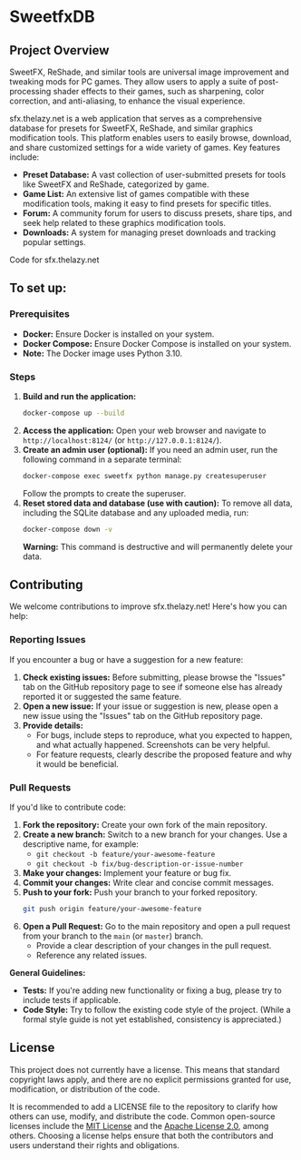 # SweetfxDB

## Project Overview

SweetFX, ReShade, and similar tools are universal image improvement and tweaking mods for PC games. They allow users to apply a suite of post-processing shader effects to their games, such as sharpening, color correction, and anti-aliasing, to enhance the visual experience.

sfx.thelazy.net is a web application that serves as a comprehensive database for presets for SweetFX, ReShade, and similar graphics modification tools. This platform enables users to easily browse, download, and share customized settings for a wide variety of games. Key features include:

*   **Preset Database:** A vast collection of user-submitted presets for tools like SweetFX and ReShade, categorized by game.
*   **Game List:** An extensive list of games compatible with these modification tools, making it easy to find presets for specific titles.
*   **Forum:** A community forum for users to discuss presets, share tips, and seek help related to these graphics modification tools.
*   **Downloads:** A system for managing preset downloads and tracking popular settings.

Code for sfx.thelazy.net

## To set up:

### Prerequisites

*   **Docker:** Ensure Docker is installed on your system.
*   **Docker Compose:** Ensure Docker Compose is installed on your system.
*   **Note:** The Docker image uses Python 3.10.

### Steps

1.  **Build and run the application:**
    ```bash
    docker-compose up --build
    ```
2.  **Access the application:**
    Open your web browser and navigate to `http://localhost:8124/` (or `http://127.0.0.1:8124/`).
3.  **Create an admin user (optional):**
    If you need an admin user, run the following command in a separate terminal:
    ```bash
    docker-compose exec sweetfx python manage.py createsuperuser
    ```
    Follow the prompts to create the superuser.
4.  **Reset stored data and database (use with caution):**
    To remove all data, including the SQLite database and any uploaded media, run:
    ```bash
    docker-compose down -v
    ```
    **Warning:** This command is destructive and will permanently delete your data.

## Contributing

We welcome contributions to improve sfx.thelazy.net! Here's how you can help:

### Reporting Issues

If you encounter a bug or have a suggestion for a new feature:

1.  **Check existing issues:** Before submitting, please browse the "Issues" tab on the GitHub repository page to see if someone else has already reported it or suggested the same feature.
2.  **Open a new issue:** If your issue or suggestion is new, please open a new issue using the "Issues" tab on the GitHub repository page.
3.  **Provide details:**
    *   For bugs, include steps to reproduce, what you expected to happen, and what actually happened. Screenshots can be very helpful.
    *   For feature requests, clearly describe the proposed feature and why it would be beneficial.

### Pull Requests

If you'd like to contribute code:

1.  **Fork the repository:** Create your own fork of the main repository.
2.  **Create a new branch:** Switch to a new branch for your changes. Use a descriptive name, for example:
    *   `git checkout -b feature/your-awesome-feature`
    *   `git checkout -b fix/bug-description-or-issue-number`
3.  **Make your changes:** Implement your feature or bug fix.
4.  **Commit your changes:** Write clear and concise commit messages.
5.  **Push to your fork:** Push your branch to your forked repository.
    ```bash
    git push origin feature/your-awesome-feature
    ```
6.  **Open a Pull Request:** Go to the main repository and open a pull request from your branch to the `main` (or `master`) branch.
    *   Provide a clear description of your changes in the pull request.
    *   Reference any related issues.

**General Guidelines:**

*   **Tests:** If you're adding new functionality or fixing a bug, please try to include tests if applicable.
*   **Code Style:** Try to follow the existing code style of the project. (While a formal style guide is not yet established, consistency is appreciated.)

## License

This project does not currently have a license. This means that standard copyright laws apply, and there are no explicit permissions granted for use, modification, or distribution of the code.

It is recommended to add a LICENSE file to the repository to clarify how others can use, modify, and distribute the code. Common open-source licenses include the [MIT License](https://opensource.org/licenses/MIT) and the [Apache License 2.0](https://opensource.org/licenses/Apache-2.0), among others. Choosing a license helps ensure that both the contributors and users understand their rights and obligations.
